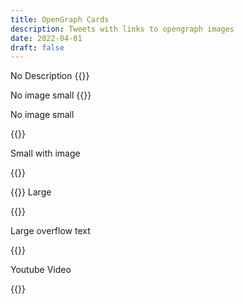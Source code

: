 ```yaml
---
title: OpenGraph Cards
description: Tweets with links to opengraph images
date: 2022-04-01
draft: false
---
```


No Description {{<tweet id="1501258542258348032">}}

No image small {{<tweet id="1479567493215637506">}}

No image small

{{<tweet id="1459194182459961346">}}

Small with image

{{<tweet id="1480948780769976328">}}

{{<tweet id="1438195887235162112">}} Large

{{<tweet id="1445135742561394692">}}

Large overflow text

{{<tweet id="1507154387231145996">}}

Youtube Video

{{<tweet id="1458849780327608320">}}
